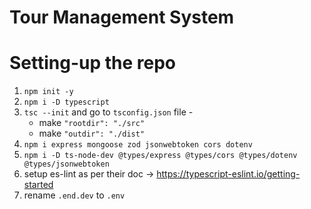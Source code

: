 # Tour Management System

# Setting-up the repo
1. `npm init -y`
1. `npm i -D typescript`
1. `tsc --init` and go to `tsconfig.json` file -
    - make `"rootdir": "./src"`
    - make `"outdir": "./dist"`
3. `npm i express mongoose zod jsonwebtoken cors dotenv`
3. `npm i -D ts-node-dev @types/express @types/cors @types/dotenv @types/jsonwebtoken`
4. setup es-lint as per their doc -> https://typescript-eslint.io/getting-started
5. rename `.end.dev` to `.env`